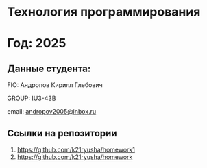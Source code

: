 # Технология программирования
# Год: 2025

## Данные студента:

FIO: Андропов Кирилл Глебович

GROUP: IU3-43B

email: andropov2005@inbox.ru

## Ссылки на репозитории

1. https://github.com/k21ryusha/homework1
2. https://github.com/k21ryusha/homework

